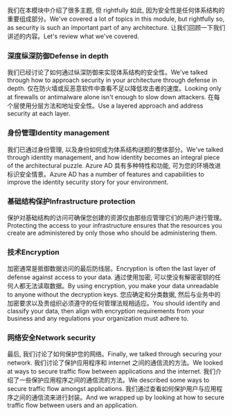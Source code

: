 <span data-ttu-id="66eb7-101">我们在本模块中介绍了很多主题, 但 rightfully 如此, 因为安全性是任何体系结构的重要组成部分。</span><span class="sxs-lookup"><span data-stu-id="66eb7-101">We've covered a lot of topics in this module, but rightfully so, as security is such an important part of any architecture.</span></span> <span data-ttu-id="66eb7-102">让我们回顾一下我们讲述的内容。</span><span class="sxs-lookup"><span data-stu-id="66eb7-102">Let's review what we've covered.</span></span>

### <a name="defense-in-depth"></a><span data-ttu-id="66eb7-103">深度纵深防御</span><span class="sxs-lookup"><span data-stu-id="66eb7-103">Defense in depth</span></span>

<span data-ttu-id="66eb7-104">我们已经讨论了如何通过纵深防御来实现体系结构的安全性。</span><span class="sxs-lookup"><span data-stu-id="66eb7-104">We've talked through how to approach security in your architecture through defense in depth.</span></span> <span data-ttu-id="66eb7-105">仅在防火墙或反恶意软件中查看不足以降低攻击者的速度。</span><span class="sxs-lookup"><span data-stu-id="66eb7-105">Looking only at firewalls or antimalware alone isn't enough to slow down attackers.</span></span> <span data-ttu-id="66eb7-106">在每个层使用分层方法和地址安全性。</span><span class="sxs-lookup"><span data-stu-id="66eb7-106">Use a layered approach and address security at each layer.</span></span>

### <a name="identity-management"></a><span data-ttu-id="66eb7-107">身份管理</span><span class="sxs-lookup"><span data-stu-id="66eb7-107">Identity management</span></span>

<span data-ttu-id="66eb7-108">我们已通过身份管理, 以及身份如何成为体系结构谜题的整体部分。</span><span class="sxs-lookup"><span data-stu-id="66eb7-108">We've talked through identity management, and how identity becomes an integral piece of the architectural puzzle.</span></span> <span data-ttu-id="66eb7-109">Azure AD 具有多种特性和功能, 可为您的环境改进标识安全情景。</span><span class="sxs-lookup"><span data-stu-id="66eb7-109">Azure AD has a number of features and capabilities to improve the identity security story for your environment.</span></span>

### <a name="infrastructure-protection"></a><span data-ttu-id="66eb7-110">基础结构保护</span><span class="sxs-lookup"><span data-stu-id="66eb7-110">Infrastructure protection</span></span>

<span data-ttu-id="66eb7-111">保护对基础结构的访问可确保您创建的资源仅由那些应管理它们的用户进行管理。</span><span class="sxs-lookup"><span data-stu-id="66eb7-111">Protecting the access to your infrastructure ensures that the resources you create are administered by only those who should be administering them.</span></span>

### <a name="encryption"></a><span data-ttu-id="66eb7-112">技术</span><span class="sxs-lookup"><span data-stu-id="66eb7-112">Encryption</span></span>

<span data-ttu-id="66eb7-113">加密通常是抵御数据访问的最后防线层。</span><span class="sxs-lookup"><span data-stu-id="66eb7-113">Encryption is often the last layer of defense against access to your data.</span></span> <span data-ttu-id="66eb7-114">通过使用加密, 可以使没有解密密钥的任何人都无法读取数据。</span><span class="sxs-lookup"><span data-stu-id="66eb7-114">By using encryption, you make your data unreadable to anyone without the decryption keys.</span></span> <span data-ttu-id="66eb7-115">您应确定和分类数据, 然后与业务中的加密要求以及贵组织必须遵守的任何管理法规相适应。</span><span class="sxs-lookup"><span data-stu-id="66eb7-115">You should identify and classify your data, then align with encryption requirements from your business and any regulations your organization must adhere to.</span></span>

### <a name="network-security"></a><span data-ttu-id="66eb7-116">网络安全</span><span class="sxs-lookup"><span data-stu-id="66eb7-116">Network security</span></span>

<span data-ttu-id="66eb7-117">最后, 我们讨论了如何保护您的网络。</span><span class="sxs-lookup"><span data-stu-id="66eb7-117">Finally, we talked through securing your network.</span></span> <span data-ttu-id="66eb7-118">我们讨论了保护应用程序和 internet 之间的通信流的方法。</span><span class="sxs-lookup"><span data-stu-id="66eb7-118">We looked at ways to secure traffic flow between applications and the internet.</span></span> <span data-ttu-id="66eb7-119">我们介绍了一些保护应用程序之间的通信流的方法。</span><span class="sxs-lookup"><span data-stu-id="66eb7-119">We described some ways to secure traffic flow amongst applications.</span></span> <span data-ttu-id="66eb7-120">我们通过查看如何保护用户与应用程序之间的通信流来进行封装。</span><span class="sxs-lookup"><span data-stu-id="66eb7-120">And we wrapped up by looking at how to secure traffic flow between users and an application.</span></span>
